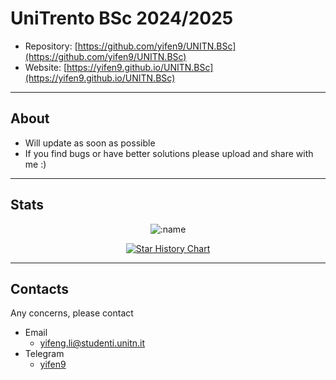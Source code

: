 # UniTrento BSc 2024/2025

- Repository: [https://github.com/yifen9/UNITN.BSc](https://github.com/yifen9/UNITN.BSc)
- Website: [https://yifen9.github.io/UNITN.BSc](https://yifen9.github.io/UNITN.BSc)

---

## About

- Will update as soon as possible
- If you find bugs or have better solutions please upload and share with me :)

---

## Stats

<p align="center">
  <img src="https://count.himiku.com/get/@anto?theme=rule34" alt=":name" />
</p>

<p align="center">
  <a href="https://www.star-history.com/#yifen9/UNITN.BSc&Date">
   <picture>
     <source media="(prefers-color-scheme: dark)" srcset="https://api.star-history.com/svg?repos=yifen9/UNITN.BSc&type=Date&theme=dark" />
     <source media="(prefers-color-scheme: light)" srcset="https://api.star-history.com/svg?repos=yifen9/UNITN.BSc&type=Date" />
     <img alt="Star History Chart" src="https://api.star-history.com/svg?repos=yifen9/UNITN.BSc&type=Date" />
   </picture>
  </a>
</p>

---

## Contacts

Any concerns, please contact

- Email
  - yifeng.li@studenti.unitn.it
- Telegram
  - [yifen9](https://t.me/yifen9)
